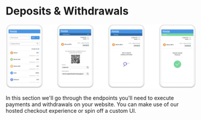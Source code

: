 # Deposits & Withdrawals

![](../../.gitbook/assets/component-75.png)

In this section we'll go through the endpoints you'll need to execute payments and withdrawals on your website. You can make use of our hosted checkout experience or spin off a custom UI.

